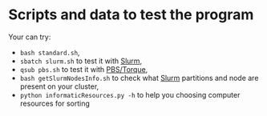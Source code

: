 # Scripts and data to test the program

Your can try:

* `bash standard.sh`,
* `sbatch slurm.sh` to test it with [Slurm](https://slurm.schedmd.com/sbatch.html),
* `qsub pbs.sh` to test it with [PBS/Torque](https://support.adaptivecomputing.com/support/documentation-index/torque-resource-manager-documentation/),
* `bash getSlurmNodesInfo.sh` to check what [Slurm](https://slurm.schedmd.com/sbatch.html) partitions and node are present on your cluster,
* `python informaticResources.py -h` to help you choosing computer resources for sorting

